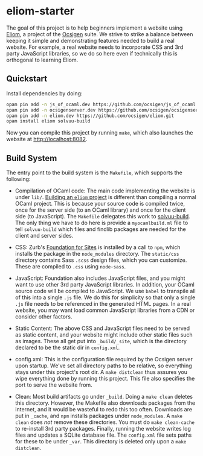 # eliom-starter

The goal of this project is to help beginners implement a website
using [Eliom](http://ocsigen.org/eliom/), a project of the
[Ocsigen](http://ocsigen.org/) suite. We strive to strike a balance
between keeping it simple and demonstrating features needed to build a
real website. For example, a real website needs to incorporate CSS and
3rd party JavaScript libraries, so we do so here even if technically
this is orthogonal to learning Eliom.

## Quickstart

Install dependencies by doing:

```sh
opam pin add -n js_of_ocaml.dev https://github.com/ocsigen/js_of_ocaml.git
opam pin add -n ocsigenserver.dev https://github.com/ocsigen/ocsigenserver.git
opam pin add -n eliom.dev https://github.com/ocsigen/eliom.git
opam install eliom solvuu-build
```

Now you can compile this project by running `make`, which also
launches the website at
[http://localhost:8082](http://localhost:8082).

## Build System

The entry point to the build system is the `Makefile`, which supports
the following:

- Compilation of OCaml code: The main code implementing the website is
  under `lib/`. [Building an `eliom`
  project](http://ocsigen.org/eliom/5.0/manual/workflow-compilation)
  is different than compiling a normal OCaml project. This is because
  your source code is compiled twice, once for the server side (to an
  OCaml library) and once for the client side (to JavaScript). The
  `Makefile` delegates this work to
  [solvuu-build](https://github.com/solvuu/solvuu-build/blob/master/lib/solvuu_build_eliom.mli). The
  only thing we have to do here is provide a `myocamlbuild.ml` file to
  tell `solvuu-build` which files and findlib packages are needed for
  the client and server sides.

- CSS: Zurb's [Foundation for Sites](http://foundation.zurb.com/sites)
  is installed by a call to `npm`, which installs the package in the
  `node_modules` directory. The `static/css` directory contains Sass
  `.scss` design files, which you can customize. These are compiled to
  `.css` using `node-sass`.

- JavaScript: Foundation also includes JavaScript files, and you might
  want to use other 3rd party JavaScript libraries. In addition, your
  OCaml source code will be compiled to JavaScript. We use `babel` to
  transpile all of this into a single `.js` file. We do this for
  simplicity so that only a single `.js` file needs to be referenced
  in the generated HTML pages. In a real website, you may want load
  common JavaScript libraries from a CDN or consider other factors.

- Static Content: The above CSS and JavaScript files need to be served
  as static content, and your website might include other static files
  such as images. These all get put into `_build/_site`, which is the
  directory declared to be the static dir in `config.xml`.

- config.xml: This is the configuration file required by the Ocsigen
  server upon startup. We've set all directory paths to be relative,
  so everything stays under this project's root dir. A `make
  distclean` thus assures you wipe everything done by running this
  project. This file also specifies the port to serve the website
  from.

- Clean: Most build artifacts go under `_build`. Doing a `make clean`
  deletes this directory. However, the Makefile also downloads
  packages from the internet, and it would be wasteful to redo this
  too often. Downloads are put in `_cache`, and `npm` installs
  packages under `node_modules`. A `make clean` does *not* remove
  these directories. You must do `make clean-cache` to re-install 3rd
  party packages. Finally, running the website writes log files and
  updates a SQLite database file. The `config.xml` file sets paths for
  these to be under `_var`. This directory is deleted only upon a
  `make distclean`.
